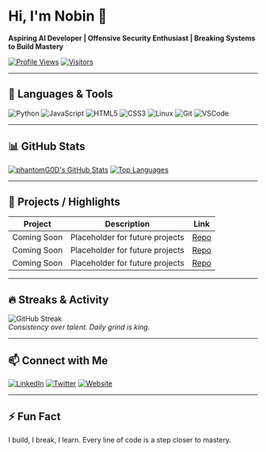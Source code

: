 # Hi, I'm Nobin 👋
**Aspiring AI Developer | Offensive Security Enthusiast | Breaking Systems to Build Mastery**

[![Profile Views](https://komarev.com/ghpvc/?username=phantomG0D&color=blueviolet)](https://github.com/phantomG0D)
[![Visitors](https://visitor-badge.glitch.me/badge?page_id=phantomG0D.phantomG0D)](https://github.com/phantomG0D)

---

## 🧰 Languages & Tools
![Python](https://img.shields.io/badge/Python-3776AB?style=for-the-badge&logo=python&logoColor=white)
![JavaScript](https://img.shields.io/badge/JavaScript-F7DF1E?style=for-the-badge&logo=javascript&logoColor=black)
![HTML5](https://img.shields.io/badge/HTML5-E34F26?style=for-the-badge&logo=html5&logoColor=white)
![CSS3](https://img.shields.io/badge/CSS3-1572B6?style=for-the-badge&logo=css3&logoColor=white)
![Linux](https://img.shields.io/badge/Linux-FCC624?style=for-the-badge&logo=linux&logoColor=black)
![Git](https://img.shields.io/badge/Git-F05032?style=for-the-badge&logo=git&logoColor=white)
![VSCode](https://img.shields.io/badge/VSCode-007ACC?style=for-the-badge&logo=visual-studio-code&logoColor=white)

---

## 📊 GitHub Stats
[![phantomG0D's GitHub Stats](https://github-readme-stats.vercel.app/api?username=phantomG0D&show_icons=true&theme=radical&count_private=true)](https://github.com/phantomG0D)
[![Top Languages](https://github-readme-stats.vercel.app/api/top-langs/?username=phantomG0D&layout=compact&theme=radical)](https://github.com/phantomG0D)

---

## 🚀 Projects / Highlights
| Project | Description | Link |
|--------|-------------|------|
| Coming Soon | Placeholder for future projects | [Repo](#) |
| Coming Soon | Placeholder for future projects | [Repo](#) |
| Coming Soon | Placeholder for future projects | [Repo](#) |

---

## 🔥 Streaks & Activity
![GitHub Streak](https://streak-stats.demolab.com/?user=phantomG0D&theme=radical)  
_Consistency over talent. Daily grind is king._

---

## 📫 Connect with Me
[![LinkedIn](https://img.shields.io/badge/LinkedIn-0077B5?style=for-the-badge&logo=linkedin&logoColor=white)](https://www.linkedin.com/in/nobin-sutradhar)
[![Twitter](https://img.shields.io/badge/Twitter-1DA1F2?style=for-the-badge&logo=twitter&logoColor=white)](#)
[![Website](https://img.shields.io/badge/Portfolio-000000?style=for-the-badge&logo=about.me&logoColor=white)](#)

---

## ⚡ Fun Fact
I build, I break, I learn. Every line of code is a step closer to mastery.  
